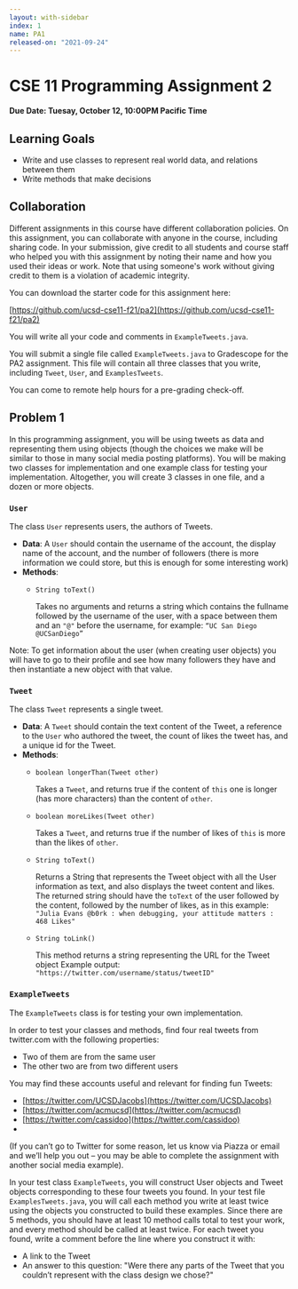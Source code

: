 ```yaml
---
layout: with-sidebar
index: 1
name: PA1
released-on: "2021-09-24"
---
```


# CSE 11 Programming Assignment 2

**Due Date: Tuesay, October 12, 10:00PM Pacific Time**

## Learning Goals

- Write and use classes to represent real world data, and relations between them
- Write methods that make decisions

## Collaboration

Different assignments in this course have different collaboration policies. On this assignment, you can collaborate with anyone in the course, including sharing code. In your submission, give credit to all students and course staff who helped you with this assignment by noting their name and how you used their ideas or work. Note that using someone's work without giving credit to them is a violation of academic integrity.

You can download the starter code for this assignment here:

[https://github.com/ucsd-cse11-f21/pa2](https://github.com/ucsd-cse11-f21/pa2)


You will write all your code and comments in `ExampleTweets.java`.

You will submit a single file called `ExampleTweets.java` to Gradescope for the
PA2 assignment. This file will contain all three classes that you write,
including `Tweet`, `User`, and `ExamplesTweets`.

You can come to remote help hours for a pre-grading check-off.

## Problem 1

In this programming assignment, you will be using tweets as data and
representing them using objects (though the choices we make will be similar to
those in many social media posting platforms). You will be making two classes
for implementation and one example class for testing your implementation.
Altogether, you will create 3 classes in one file, and a dozen or more objects.

### `User`

The class `User` represents users, the authors of Tweets.

- **Data**: A `User` should contain the username of the account, the
display name of the account, and the number of followers (there is more
information we could store, but this is enough for some interesting work)
- **Methods**:
  - `String toText()`
    
    Takes no arguments and returns a string which contains the fullname followed
    by the username of the user, with a space between them and an `"@"` before
    the username, for example: `“UC San Diego @UCSanDiego”`

Note: To get information about the user (when creating user
objects) you will have to go to their profile and see how many followers they
have and then instantiate a new object with that value.

### `Tweet`

The class `Tweet` represents a single tweet.

- **Data**: A `Tweet` should contain the text content of the Tweet, a reference
to the `User` who authored the tweet, the count of likes the tweet has, and a
unique id for the Tweet.
- **Methods**:
  - `boolean longerThan(Tweet other)`
  
    Takes a `Tweet`, and returns true if the content of `this` one is
    longer (has more characters) than the content of `other`.
  - `boolean moreLikes(Tweet other)`

    Takes a `Tweet`, and returns true if the number of likes of `this` is more
    than the likes of `other`.

  - `String toText()`

    Returns a String that represents the Tweet object with all the User
    information as text, and also displays the tweet content and likes.
    The returned string should have the `toText` of the user followed by the
    content, followed by the number of likes, as in this example:
    `"Julia Evans @b0rk : when debugging, your attitude matters : 468 Likes"`

  - `String toLink()`

    This method returns a string representing the URL for the Tweet object
    Example output: `"https://twitter.com/username/status/tweetID"`

### `ExampleTweets`

The `ExampleTweets` class is for testing your own implementation.

In order to test your classes and methods, find four real tweets from
twitter.com with the following properties:

- Two of them are from the same user
- The other two are from two different users

You may find these accounts useful and relevant for finding fun Tweets:

- [https://twitter.com/UCSDJacobs](https://twitter.com/UCSDJacobs)
- [https://twitter.com/acmucsd](https://twitter.com/acmucsd)
- [https://twitter.com/cassidoo](https://twitter.com/cassidoo)
- 

(If you can’t go to Twitter for some reason, let us know via Piazza or email and
we’ll help you out – you may be able to complete the assignment with another
social media example).

In your test class `ExampleTweets`, you will construct User objects and Tweet
objects corresponding to these four tweets you found.  In your test file
`ExamplesTweets.java`, you will call each method you write at least twice using
the objects you constructed to build these examples. Since there are 5 methods,
you should have at least 10 method calls total to test your work, and every
method should be called at least twice.  For each tweet you found, write a
comment before the line where you construct it with:

- A link to the Tweet
- An answer to this question: "Were there any parts of the Tweet that you couldn’t
represent with the class design we chose?"
